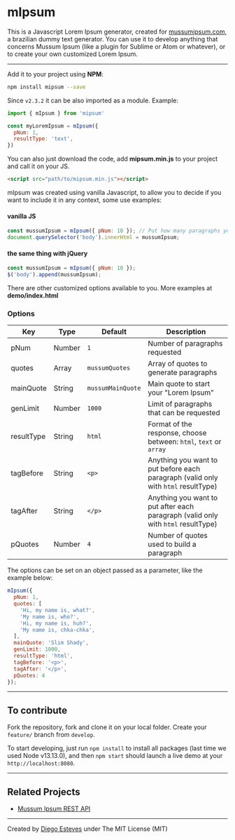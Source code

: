 # mIpsum

This is a Javascript Lorem Ipsum generator, created for [mussumipsum.com](http://mussumipsum.com), a brazilian dummy text generator. You can use it to develop anything that concerns Mussum Ipsum (like a plugin for Sublime or Atom or whatever), or to create your own customized Lorem Ipsum.

____

Add it to your project using **NPM**:

``` bash
npm install mipsum --save

```

Since `v2.3.2` it can be also imported as a module. Example:

``` javascript
import { mIpsum } from 'mipsum'

const myLoremIpsum = mIpsum({
  pNum: 1,
  resultType: 'text',
})
```

You can also just download the code, add **mipsum.min.js** to your project and call it on your JS.

``` html
<script src="path/to/mipsum.min.js"></script>
```

mIpsum was created using vanilla Javascript, to allow you to decide if you want to include it in any context, some use examples:

#### vanilla JS

``` javascript
const mussumIpsum = mIpsum({ pNum: 10 }); // Put how many paragraphs you want
document.querySelector('body').innerHtml = mussumIpsum;
```

#### the same thing with jQuery

``` javascript
const mussumIpsum = mIpsum({ pNum: 10 });
$('body').append(mussumIpsum);
```

There are other customized options available to you. More examples at **demo/index.html**

### Options

Key | Type | Default | Description
--- | --- | --- | ---
pNum | Number | `1` | Number of paragraphs requested
quotes | Array | `mussumQuotes` | Array of quotes to generate paragraphs
mainQuote | String | `mussumMainQuote` | Main quote to start your "Lorem Ipsum"
genLimit | Number | `1000` | Limit of paragraphs that can be requested
resultType | String | `html` | Format of the response, choose between: `html`, `text` or `array`
tagBefore | String | `<p>` | Anything you want to put before each paragraph (valid only with `html` resultType)
tagAfter | String | `</p>` | Anything you want to put after each paragraph (valid only with `html` resultType)
pQuotes | Number | `4` | Number of quotes used to build a paragraph

The options can be set on an object passed as a parameter, like the example below:

``` javascript
mIpsum({
  pNum: 1,
  quotes: [
    'Hi, my name is, what?',
    'My name is, who?',
    'Hi, my name is, huh?',
    'My name is, chka-chka',
  ],
  mainQuote: 'Slim Shady',
  genLimit: 1000,
  resultType: 'html',
  tagBefore: '<p>',
  tagAfter: '</p>',
  pQuotes: 4
});
```

___

## To contribute

Fork the repository, fork and clone it on your local folder. Create your `feature/` branch from `develop`.

To start developing, just run `npm install` to install all packages (last time we used Node v13.13.0), and then `npm start` should launch a live demo at your `http://localhost:8080`. 

____

## Related Projects

- [Mussum Ipsum REST API](https://github.com/wilkerHop/mussum-ipsum-api)

____

Created by [Diego Esteves](http://diegoesteves.ink) under The MIT License (MIT)
